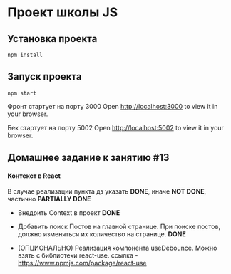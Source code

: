 # Проект школы JS


## Установка проекта
`npm install`

## Запуск проекта
`npm start`


Фронт стартует на порту 3000
Open [http://localhost:3000](http://localhost:3000) to view it in your browser.

Бек стартует на порту 5002
Open [http://localhost:5002](http://localhost:5002) to view it in your browser.



## Домашнее задание к занятию #13

#### Контекст в React 
   В случае реализации пункта дз указать **DONE**, иначе **NOT DONE**, частично **PARTIALLY DONE**


- Внедрить Context в проект **DONE**

- Добавить поиск Постов на главной странице. При поиске постов, должно изменяться их количество на странице. **DONE**

- (ОПЦИОНАЛЬНО) Реализация компонента useDebounce. Можно взять  с библиотеки react-use. 
    ссылка - https://www.npmjs.com/package/react-use
  


